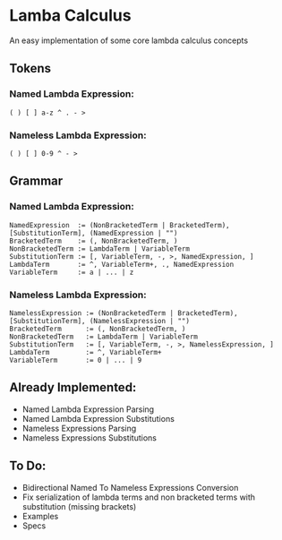 # Lamba Calculus
An easy implementation of some core lambda calculus concepts

## Tokens
### Named Lambda Expression:
`( ) [ ] a-z ^ . - >`

### Nameless Lambda Expression:
`( ) [ ] 0-9 ^ - >`

## Grammar
### Named Lambda Expression:
```
NamedExpression  := (NonBracketedTerm | BracketedTerm), [SubstitutionTerm], (NamedExpression | "")
BracketedTerm    := (, NonBracketedTerm, )
NonBracketedTerm := LambdaTerm | VariableTerm
SubstitutionTerm := [, VariableTerm, -, >, NamedExpression, ]
LambdaTerm       := ^, VariableTerm+, ., NamedExpression
VariableTerm     := a | ... | z
```

### Nameless Lambda Expression:
```
NamelessExpression := (NonBracketedTerm | BracketedTerm), [SubstitutionTerm], (NamelessExpression | "")
BracketedTerm      := (, NonBracketedTerm, )
NonBracketedTerm   := LambdaTerm | VariableTerm
SubstitutionTerm   := [, VariableTerm, -, >, NamelessExpression, ]
LambdaTerm         := ^, VariableTerm+
VariableTerm       := 0 | ... | 9
```

## Already Implemented:
- Named Lambda Expression Parsing
- Named Lambda Expression Substitutions
- Nameless Expressions Parsing
- Nameless Expressions Substitutions

## To Do:
- Bidirectional Named To Nameless Expressions Conversion
- Fix serialization of lambda terms and non bracketed terms with substitution (missing brackets)
- Examples
- Specs
